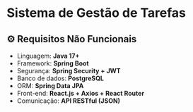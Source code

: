 # **Sistema de Gestão de Tarefas**

## ⚙️ **Requisitos Não Funcionais**

- Linguagem: **Java 17+**
- Framework: **Spring Boot**
- Segurança: **Spring Security + JWT**
- Banco de dados: **PostgreSQL**
- ORM: **Spring Data JPA**
- Front-end: **React.js + Axios + React Router**
- Comunicação: **API RESTful (JSON)**
